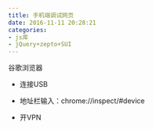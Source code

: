 ```yaml
---
title: 手机端调试网页
date: 2016-11-11 20:28:21
categories:
- js库
- jQuery+zepto+SUI
---
```



谷歌浏览器

- 连接USB

- 地址栏输入：chrome://inspect/#device

- 开VPN
